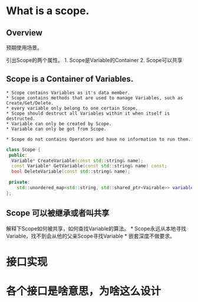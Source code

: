 # What is a scope.

## Overview

预期使用场景。

引出Scope的两个属性。
    1. Scope是Variable的Container
    2. Scope可以共享

## Scope is a Container of Variables.

    * Scope contains Variables as it's data member.
    * Scope contains methods that are used to manage Variables, such as Create/Get/Delete.
    * every variable only belong to one certain Scope.
    * Scope should destruct all Variables within it when itself is destructed.
    * Variable can only be created by Scope.
    * Variable can only be got from Scope.

    * Scope do not contains Operators and have no information to run them.

```cpp
class Scope {
 public:
  Variable* CreateVariable(const std::string& name);
  const Variable* GetVariable(const std::string& name) const;
  bool DeleteVariable(const std::string& name);

 private:
    std::unordered_map<std::string, std::shared_ptr<Vairable>> variable_map_;
};
```

## Scope 可以被继承或者叫共享

解释下Scope如何被共享，如何查找Variable的算法。
       * Scope永远从本地寻找Variable，找不到会从他的父亲Scope寻找Variable
    * 嵌套深度不做要求。

# 接口实现

# 各个接口是啥意思，为啥这么设计
